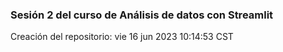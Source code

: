 ### Sesión 2 del curso de Análisis de datos con Streamlit

Creación del repositorio: vie 16 jun 2023 10:14:53 CST
